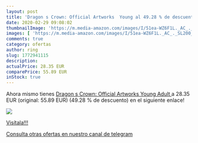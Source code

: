 ```yaml
---
layout: post
title: 'Dragon s Crown: Official Artworks  Young al 49.28 % de descuento'
date: 2020-02-29 09:08:02
thumbnailImage: 'https://m.media-amazon.com/images/I/51ea-WZ6F1L._AC_._SL200_.jpg'
images: [ 'https://m.media-amazon.com/images/I/51ea-WZ6F1L._AC_._SL200_.jpg' ]
comments: true
category: ofertas
author: ring
slug: 1772941115
description:
actualPrice: 28.35 EUR
comparePrice: 55.89 EUR
inStock: true
---
```


Ahora mismo tienes [Dragon s Crown: Official Artworks  Young Adult ](https://www.amazon.com/dp/1772941115/?tag=redken08-20) a 28.35 EUR (original: 55.89 EUR) (49.28 %  de descuento) en el siguiente enlace!

[![](https://m.media-amazon.com/images/I/51ea-WZ6F1L._AC_._SL200_.jpg)](https://www.amazon.com/dp/1772941115/?tag=redken08-20)

[Visítala!!!](https://www.amazon.com/dp/1772941115/?tag=redken08-20)

[Consulta otras ofertas en nuestro canal de telegram](https://t.me/s/ofertas25)
